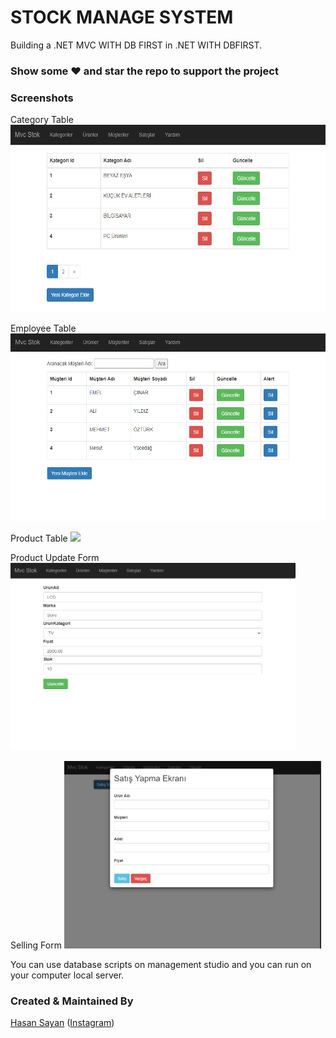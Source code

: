 # STOCK MANAGE SYSTEM

Building a .NET MVC WITH DB FIRST in .NET WITH DBFIRST.

### Show some :heart: and star the repo to support the project

### Screenshots

Category Table
<img src="screenshot/category.png" height="300em" /> 

Employee Table
<img src="screenshot/employee.png" height="300em" />

Product Table
<img src="screenshot/product.png" height="300em" />

Product Update Form
<img src="screenshot/productUpdate.png" height="300em" />

Selling Form
<img src="screenshot/sell.png" height="300em" />

You can use database scripts on management studio and you can run on your computer local server.

### Created & Maintained By

[Hasan Sayan](https://github.com/sayanhasan)
([Instagram](https://www.instagram.com/sayannhasan))